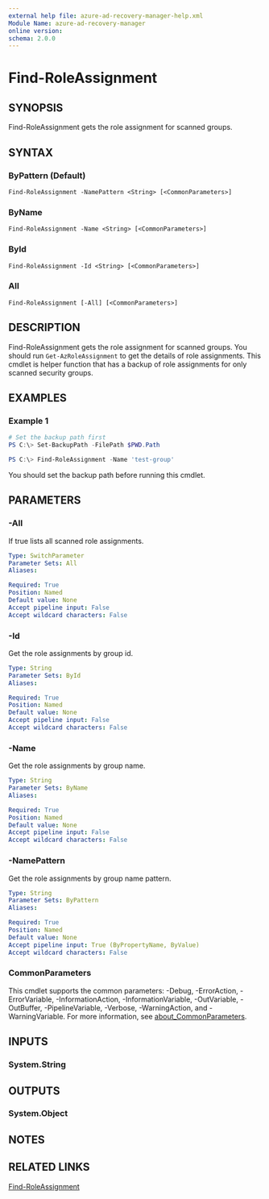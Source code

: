 ```yaml
---
external help file: azure-ad-recovery-manager-help.xml
Module Name: azure-ad-recovery-manager
online version:
schema: 2.0.0
---
```


# Find-RoleAssignment

## SYNOPSIS

Find-RoleAssignment gets the role assignment for scanned groups.

## SYNTAX

### ByPattern (Default)
```
Find-RoleAssignment -NamePattern <String> [<CommonParameters>]
```

### ByName
```
Find-RoleAssignment -Name <String> [<CommonParameters>]
```

### ById
```
Find-RoleAssignment -Id <String> [<CommonParameters>]
```

### All
```
Find-RoleAssignment [-All] [<CommonParameters>]
```

## DESCRIPTION

Find-RoleAssignment gets the role assignment for scanned groups. You should run `Get-AzRoleAssignment` to get the details of role assignments. This cmdlet is helper function that has a backup of role assignments for only scanned security groups.

## EXAMPLES

### Example 1

```powershell
# Set the backup path first
PS C:\> Set-BackupPath -FilePath $PWD.Path

PS C:\> Find-RoleAssignment -Name 'test-group'
```

You should set the backup path before running this cmdlet.

## PARAMETERS

### -All

If true lists all scanned role assignments.

```yaml
Type: SwitchParameter
Parameter Sets: All
Aliases:

Required: True
Position: Named
Default value: None
Accept pipeline input: False
Accept wildcard characters: False
```

### -Id

Get the role assignments by group id.

```yaml
Type: String
Parameter Sets: ById
Aliases:

Required: True
Position: Named
Default value: None
Accept pipeline input: False
Accept wildcard characters: False
```

### -Name

Get the role assignments by group name.

```yaml
Type: String
Parameter Sets: ByName
Aliases:

Required: True
Position: Named
Default value: None
Accept pipeline input: False
Accept wildcard characters: False
```

### -NamePattern

Get the role assignments by group name pattern.

```yaml
Type: String
Parameter Sets: ByPattern
Aliases:

Required: True
Position: Named
Default value: None
Accept pipeline input: True (ByPropertyName, ByValue)
Accept wildcard characters: False
```

### CommonParameters
This cmdlet supports the common parameters: -Debug, -ErrorAction, -ErrorVariable, -InformationAction, -InformationVariable, -OutVariable, -OutBuffer, -PipelineVariable, -Verbose, -WarningAction, and -WarningVariable. For more information, see [about_CommonParameters](http://go.microsoft.com/fwlink/?LinkID=113216).

## INPUTS

### System.String

## OUTPUTS

### System.Object

## NOTES

## RELATED LINKS

[Find-RoleAssignment](https://github.com/hkarthik7/azure-ad-recovery-manager/blob/main/src/docs/Find-RoleAssignment.md)